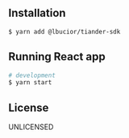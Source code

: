 ## Installation

```bash
$ yarn add @lbucior/tiander-sdk
```

## Running React app

```bash
# development
$ yarn start 
```

## License

UNLICENSED

